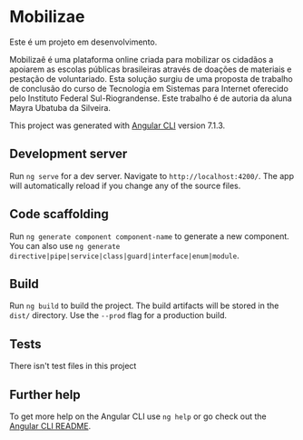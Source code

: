 # Mobilizae

Este é um projeto em desenvolvimento.

Mobilizaê é uma plataforma online criada para mobilizar os cidadãos a apoiarem as escolas públicas brasileiras através de doações de materiais e pestação de voluntariado.
Esta solução surgiu de uma proposta de trabalho de conclusão do curso de Tecnologia em Sistemas para Internet oferecido pelo Instituto Federal Sul-Riograndense. Este trabalho é de autoria da aluna Mayra Ubatuba da Silveira.

This project was generated with [Angular CLI](https://github.com/angular/angular-cli) version 7.1.3.

## Development server

Run `ng serve` for a dev server. Navigate to `http://localhost:4200/`. The app will automatically reload if you change any of the source files.

## Code scaffolding

Run `ng generate component component-name` to generate a new component. You can also use `ng generate directive|pipe|service|class|guard|interface|enum|module`.

## Build

Run `ng build` to build the project. The build artifacts will be stored in the `dist/` directory. Use the `--prod` flag for a production build.

## Tests
There isn't test files in this project

## Further help

To get more help on the Angular CLI use `ng help` or go check out the [Angular CLI README](https://github.com/angular/angular-cli/blob/master/README.md).
